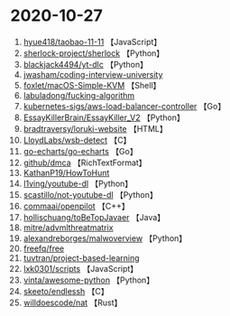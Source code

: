 # 2020-10-27

1. [hyue418/taobao-11-11](https://github.com/hyue418/taobao-11-11) 【JavaScript】
2. [sherlock-project/sherlock](https://github.com/sherlock-project/sherlock) 【Python】
3. [blackjack4494/yt-dlc](https://github.com/blackjack4494/yt-dlc) 【Python】
4. [jwasham/coding-interview-university](https://github.com/jwasham/coding-interview-university) 
5. [foxlet/macOS-Simple-KVM](https://github.com/foxlet/macOS-Simple-KVM) 【Shell】
6. [labuladong/fucking-algorithm](https://github.com/labuladong/fucking-algorithm) 
7. [kubernetes-sigs/aws-load-balancer-controller](https://github.com/kubernetes-sigs/aws-load-balancer-controller) 【Go】
8. [EssayKillerBrain/EssayKiller_V2](https://github.com/EssayKillerBrain/EssayKiller_V2) 【Python】
9. [bradtraversy/loruki-website](https://github.com/bradtraversy/loruki-website) 【HTML】
10. [LloydLabs/wsb-detect](https://github.com/LloydLabs/wsb-detect) 【C】
11. [go-echarts/go-echarts](https://github.com/go-echarts/go-echarts) 【Go】
12. [github/dmca](https://github.com/github/dmca) 【RichTextFormat】
13. [KathanP19/HowToHunt](https://github.com/KathanP19/HowToHunt) 
14. [l1ving/youtube-dl](https://github.com/l1ving/youtube-dl) 【Python】
15. [scastillo/not-youtube-dl](https://github.com/scastillo/not-youtube-dl) 【Python】
16. [commaai/openpilot](https://github.com/commaai/openpilot) 【C++】
17. [hollischuang/toBeTopJavaer](https://github.com/hollischuang/toBeTopJavaer) 【Java】
18. [mitre/advmlthreatmatrix](https://github.com/mitre/advmlthreatmatrix) 
19. [alexandreborges/malwoverview](https://github.com/alexandreborges/malwoverview) 【Python】
20. [freefq/free](https://github.com/freefq/free) 
21. [tuvtran/project-based-learning](https://github.com/tuvtran/project-based-learning) 
22. [lxk0301/scripts](https://github.com/lxk0301/scripts) 【JavaScript】
23. [vinta/awesome-python](https://github.com/vinta/awesome-python) 【Python】
24. [skeeto/endlessh](https://github.com/skeeto/endlessh) 【C】
25. [willdoescode/nat](https://github.com/willdoescode/nat) 【Rust】
